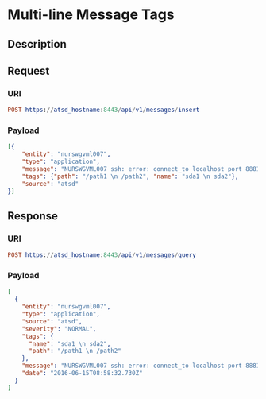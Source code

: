 # Multi-line Message Tags

## Description

## Request

### URI
```elm
POST https://atsd_hostname:8443/api/v1/messages/insert
```
### Payload
```json
[{
    "entity": "nurswgvml007",
    "type": "application",
    "message": "NURSWGVML007 ssh: error: connect_to localhost port 8881: failed.",
    "tags": {"path": "/path1 \n /path2", "name": "sda1 \n sda2"},
    "source": "atsd"
}]
```

## Response

### URI
```elm
POST https://atsd_hostname:8443/api/v1/messages/query
```
### Payload
```json
[
  {
    "entity": "nurswgvml007",
    "type": "application",
    "source": "atsd",
    "severity": "NORMAL",
    "tags": {
      "name": "sda1 \n sda2",
      "path": "/path1 \n /path2"
    },
    "message": "NURSWGVML007 ssh: error: connect_to localhost port 8881: failed.",
    "date": "2016-06-15T08:58:32.730Z"
  }
]
```
